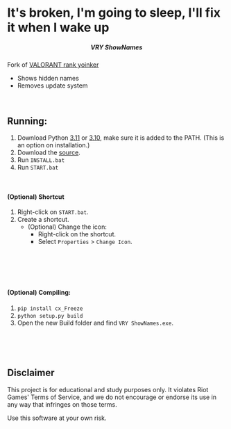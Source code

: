 # It's broken, I'm going to sleep, I'll fix it when I wake up
<h5 align="center"> VRY ShowNames</h5>

Fork of [VALORANT rank yoinker](https://github.com/zayKenyon/VALORANT-rank-yoinker)

- Shows hidden names  
- Removes update system  

<br/>

## Running:

1) Download Python [3.11](https://www.python.org/downloads/release/python-3119/) or [3.10](https://www.python.org/downloads/release/python-31011/), make sure it is added to the PATH. (This is an option on installation.)
2) Download the [source](https://github.com/pintoso/VRY-ShowNames/archive/refs/heads/master.zip).
3) Run `INSTALL.bat`
4) Run `START.bat`

<br/>

#### (Optional) Shortcut
1. Right-click on `START.bat`.
2. Create a shortcut.
   - (Optional) Change the icon:
     - Right-click on the shortcut.
     - Select `Properties` > `Change Icon`.

##

<br/>
<br/>
<br/>

#### (Optional) Compiling:

1) `pip install cx_Freeze`
2) `python setup.py build`
3)  Open the new Build folder and find `VRY ShowNames.exe`.

<br/>
<br/>
<br/>

## Disclaimer

This project is for educational and study purposes only. It violates Riot Games' Terms of Service, and we do not encourage or endorse its use in any way that infringes on those terms. 

Use this software at your own risk.
